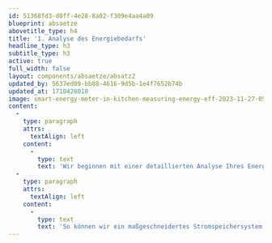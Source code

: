 ```yaml
---
id: 51368fd3-d0ff-4e28-8a02-f309e4aa4a09
blueprint: absaetze
abovetitle_type: h4
title: '1. Analyse des Energiebedarfs'
headline_type: h3
subtitle_type: h3
active: true
full_width: false
layout: components/absaetze/absatz2
updated_by: 5637ed09-bb88-4616-9d5b-1e4f7652b74b
updated_at: 1710426010
image: smart-energy-meter-in-kitchen-measuring-energy-eff-2023-11-27-05-07-35-utc.jpg
content:
  -
    type: paragraph
    attrs:
      textAlign: left
    content:
      -
        type: text
        text: 'Wir beginnen mit einer detaillierten Analyse Ihres Energieverbrauchs. '
  -
    type: paragraph
    attrs:
      textAlign: left
    content:
      -
        type: text
        text: 'So können wir ein maßgeschneidertes Stromspeichersystem entwerfen, das genau auf die Bedürfnisse Ihres autarken Zuhauses zugeschnitten ist.'
---
```

